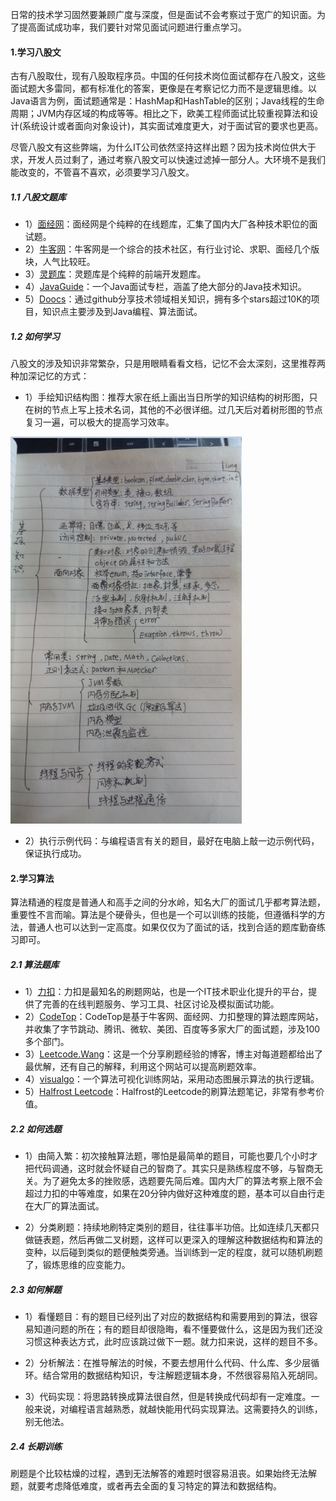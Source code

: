 日常的技术学习固然要兼顾广度与深度，但是面试不会考察过于宽广的知识面。为了提高面试成功率，我们要针对常见面试问题进行重点学习。

#### **1.学习八股文**
古有八股取仕，现有八股取程序员。中国的任何技术岗位面试都存在八股文，这些面试题大多雷同，都有标准化的答案，更像是在考察记忆力而不是逻辑思维。以Java语言为例，面试题通常是：HashMap和HashTable的区别；Java线程的生命周期；JVM内存区域的构成等等。相比之下，欧美工程师面试比较重视算法和设计(系统设计或者面向对象设计)，其实面试难度更大，对于面试官的要求也更高。

尽管八股文有这些弊端，为什么IT公司依然坚持这样出题？因为技术岗位供大于求，开发人员过剩了，通过考察八股文可以快速过滤掉一部分人。大环境不是我们能改变的，不管喜不喜欢，必须要学习八股文。

##### **1.1 八股文题库**

* 1）[面经网](https://www.v2ee.cn/)：面经网是个纯粹的在线题库，汇集了国内大厂各种技术职位的面试题。
* 2）[牛客网](https://www.nowcoder.com/discuss/experience/index)：牛客网是一个综合的技术社区，有行业讨论、求职、面经几个版块，人气比较旺。
* 3）[灵题库](https://www.lingtiku.com/)：灵题库是个纯粹的前端开发题库。
* 4）[JavaGuide](https://javaguide.cn/home.html#%E5%BF%85%E7%9C%8B%E4%B8%93%E6%A0%8F)：一个Java面试专栏，涵盖了绝大部分的Java技术知识。
* 5）[Doocs](https://doocs.gitee.io/#/README_CN?id=%e9%a1%b9%e7%9b%ae)：通过github分享技术领域相关知识，拥有多个stars超过10K的项目，知识点主要涉及到Java编程、算法面试。

##### **1.2 如何学习**

八股文的涉及知识非常繁杂，只是用眼睛看看文档，记忆不会太深刻，这里推荐两种加深记忆的方式：
* 1）手绘知识结构图：推荐大家在纸上画出当日所学的知识结构的树形图，只在树的节点上写上技术名词，其他的不必很详细。过几天后对着树形图的节点复习一遍，可以极大的提高学习效率。

![](/assets/images/how-to-study-3.png)

* 2）执行示例代码：与编程语言有关的题目，最好在电脑上敲一边示例代码，保证执行成功。

#### **2.学习算法**

算法精通的程度是普通人和高手之间的分水岭，知名大厂的面试几乎都考算法题，重要性不言而喻。算法是个硬骨头，但也是一个可以训练的技能，但遵循科学的方法，普通人也可以达到一定高度。如果仅仅为了面试的话，找到合适的题库勤奋练习即可。

##### **2.1 算法题库**
* 1）[力扣](https://leetcode.cn/)：力扣是最知名的刷题网站，也是一个IT技术职业化提升的平台，提供了完善的在线判题服务、学习工具、社区讨论及模拟面试功能。
* 2）[CodeTop](https://codetop.cc/home)：CodeTop是基于牛客网、面经网、力扣整理的算法题库网站，并收集了字节跳动、腾讯、微软、美团、百度等多家大厂的面试题，涉及100多个部门。
* 3）[Leetcode.Wang](https://leetcode.wang/)：这是一个分享刷题经验的博客，博主对每道题都给出了最优解，还有自己的解释，利用这个网站可以提高刷题效率。
* 4）[visualgo](https://visualgo.net/zh)：一个算法可视化训练网站，采用动态图展示算法的执行逻辑。
* 5）[Halfrost Leetcode](https://books.halfrost.com/leetcode/ChapterOne/)：Halfrost的Leetcode的刷算法题笔记，非常有参考价值。

##### **2.2 如何选题**

* 1）由简入繁：初次接触算法题，哪怕是最简单的题目，可能也要几个小时才把代码调通，这时就会怀疑自己的智商了。其实只是熟练程度不够，与智商无关。为了避免太多的挫败感，选题要先简后难。国内大厂的算法考察上限不会超过力扣的中等难度，如果在20分钟内做好这种难度的题，基本可以自由行走在大厂的算法面试。

* 2）分类刷题：持续地刷特定类别的题目，往往事半功倍。比如连续几天都只做链表题，然后再做二叉树题，这样可以更深入的理解这种数据结构和算法的变种，以后碰到类似的题便触类旁通。当训练到一定的程度，就可以随机刷题了，锻炼思维的应变能力。

##### **2.3 如何解题**

* 1）看懂题目：有的题目已经列出了对应的数据结构和需要用到的算法，很容易知道问题的所在；有的题目却很隐晦，看不懂要做什么，这是因为我们还没习惯这种表达方式，此时应该跳过做下一题。就力扣来说，这样的题目不多。

* 2）分析解法：在推导解法的时候，不要去想用什么代码、什么库、多少层循环。结合常用的数据结构知识，专注解题逻辑本身，不然很容易陷入死胡同。

* 3）代码实现：将思路转换成算法很自然，但是转换成代码却有一定难度。一般来说，对编程语言越熟悉，就越快能用代码实现算法。这需要持久的训练，别无他法。

##### **2.4 长期训练**

刷题是个比较枯燥的过程，遇到无法解答的难题时很容易沮丧。如果始终无法解题，就要考虑降低难度，或者再去全面的复习特定的算法和数据结构。
